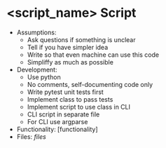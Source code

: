 # <script_name> Script 

<description>

- Assumptions:
  - Ask questions if something is unclear
  - Tell if you have simpler idea
  - Write so that even machine can use this code
  - Simpliffy as much as possible
- Development:
  - Use python
  - No comments, self-documenting code only
  - Write pytest unit tests first
  - Implement class to pass tests
  - Implement script to use class in CLI
  - CLI script in separate file
  - For CLI use argparse
- Functionality:
  [functionality]  
- Files:
  $files$